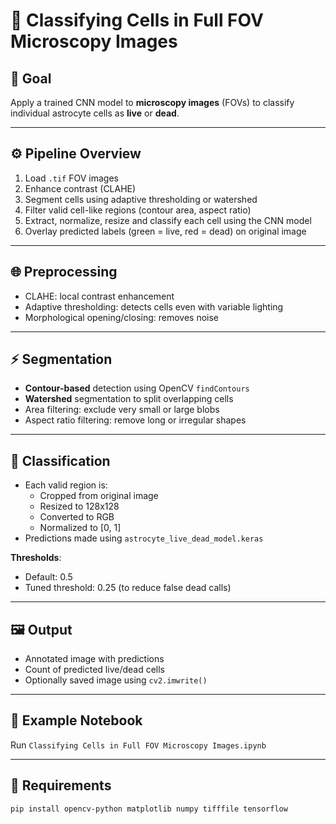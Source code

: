 # 🔎 Classifying Cells in Full FOV Microscopy Images

## 🧠 Goal
Apply a trained CNN model to **microscopy images** (FOVs) to classify individual astrocyte cells as **live** or **dead**.

---

## ⚙️ Pipeline Overview
1. Load `.tif` FOV images  
2. Enhance contrast (CLAHE)  
3. Segment cells using adaptive thresholding or watershed  
4. Filter valid cell-like regions (contour area, aspect ratio)  
5. Extract, normalize, resize and classify each cell using the CNN model  
6. Overlay predicted labels (green = live, red = dead) on original image  

---

## 🌐 Preprocessing
- CLAHE: local contrast enhancement  
- Adaptive thresholding: detects cells even with variable lighting  
- Morphological opening/closing: removes noise  

---

## ⚡ Segmentation
- **Contour-based** detection using OpenCV `findContours`  
- **Watershed** segmentation to split overlapping cells  
- Area filtering: exclude very small or large blobs  
- Aspect ratio filtering: remove long or irregular shapes  

---

## 🧪 Classification
- Each valid region is:
  - Cropped from original image  
  - Resized to 128x128  
  - Converted to RGB  
  - Normalized to [0, 1]  
- Predictions made using `astrocyte_live_dead_model.keras`  

**Thresholds**:
- Default: 0.5  
- Tuned threshold: 0.25 (to reduce false dead calls)  

---

## 🖼️ Output
- Annotated image with predictions  
- Count of predicted live/dead cells  
- Optionally saved image using `cv2.imwrite()`  

---

## 📘 Example Notebook
Run `Classifying Cells in Full FOV Microscopy Images.ipynb`

---

## 🔧 Requirements
```bash
pip install opencv-python matplotlib numpy tifffile tensorflow
